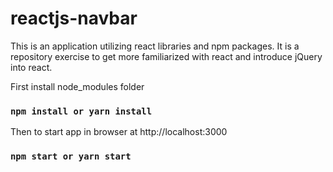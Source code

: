 # reactjs-navbar

This is an application utilizing react libraries and npm packages. It is a
repository exercise to get more familiarized with react and introduce jQuery
into react.

First install node_modules folder
### `npm install or yarn install`

Then to start app in browser at http://localhost:3000
### `npm start or yarn start`